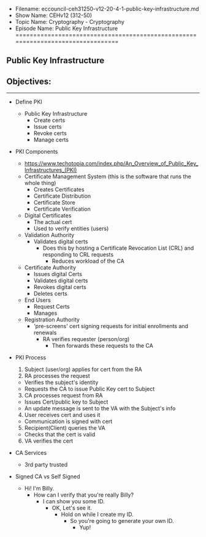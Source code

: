 - Filename: eccouncil-ceh31250-v12-20-4-1-public-key-infrastructure.md
- Show Name: CEHv12 (312-50)
- Topic Name: Cryptography - Cryptography
- Episode Name: Public Key Infrastructure
================================================================================


Public Key Infrastructure
--------------------------------------------------------------------------------

Objectives:
--------------------------------------------------------------------------------

--------------------------------------------------------------------------------


+ Define PKI
  - Public Key Infrastructure
    + Create certs
    + Issue certs
    + Revoke certs
    + Manage certs

+ PKI Components
  - https://www.techotopia.com/index.php/An_Overview_of_Public_Key_Infrastructures_(PKI)
  - Certificate Management System (this is the software that runs the whole thing)
    + Creates Certificates
    + Certificate Distribution
    + Certificate Store
    + Certificate Verification
  - Digital Certificates
    + The actual cert
    + Used to verify entities (users)
  - Validation Authority
    + Validates digital certs
      - Does this by hosting a Certificate Revocation List (CRL) and responding
        to CRL requests
        + Reduces workload of the CA
  - Certificate Authority
    + Issues digital Certs
    + Validates digital certs
    + Revokes digital certs
    + Deletes certs
  - End Users
    + Request Certs
    + Manages
  - Registration Authority
    + 'pre-screens' cert signing requests for initial enrollments and renewals
      - RA verifies requester (person/org)
        + Then forwards these requests to the CA

+ PKI Process
  1. Subject (user/org) applies for cert from the RA
  2. RA processes the request
    - Verifies the subject's identity
    - Requests the CA to issue Public Key cert to Subject
  3. CA processes request from RA
    - Issues Cert/public key to Subject
    - An update message is sent to the VA with the Subject's info
  4. User receives cert and uses it
    - Communication is signed with cert
  5. Recipient(Client) queries the VA
    - Checks that the cert is valid
  6. VA verifies the cert

+ CA Services
  - 3rd party trusted

+ Signed CA vs Self Signed
  - Hi! I'm Billy.
    + How can I verify that you're really Billy?
      - I can show you some ID.
        + OK, Let's see it.
          - Hold on while I create my ID.
            + So you're going to generate your own ID.
              - Yup!
